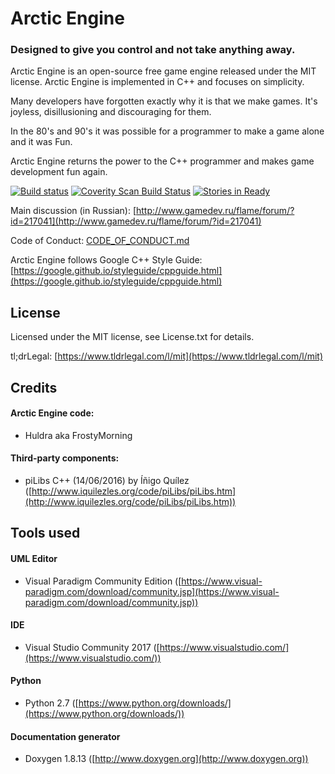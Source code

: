 # Arctic Engine

### Designed to give you control and not take anything away.

Arctic Engine is an open-source free game engine released under the MIT license. Arctic Engine is implemented in C++ and focuses on simplicity.

Many developers have forgotten exactly why it is that we make games. It's joyless, disillusioning and discouraging for them.

In the 80's and 90's it was possible for a programmer to make a game alone and it was Fun.

Arctic Engine returns the power to the C++ programmer and makes game development fun again.

[![Build status](https://ci.appveyor.com/api/projects/status/jm2ahfwc8py7cwpl?svg=true)](https://ci.appveyor.com/project/FrostyMorning/arctic) [![Coverity Scan Build Status](https://scan.coverity.com/projects/12997/badge.svg)](https://scan.coverity.com/projects/frostymorning-arctic) [![Stories in Ready](https://badge.waffle.io/FrostyMorning/arctic.png?label=ready&title=Ready)](https://waffle.io/FrostyMorning/arctic?utm_source=badge)

Main discussion (in Russian): [http://www.gamedev.ru/flame/forum/?id=217041](http://www.gamedev.ru/flame/forum/?id=217041)

Code of Conduct: [CODE_OF_CONDUCT.md](CODE_OF_CONDUCT.md)

Arctic Engine follows Google C++ Style Guide: [https://google.github.io/styleguide/cppguide.html](https://google.github.io/styleguide/cppguide.html)

## License
Licensed under the MIT license, see License.txt for details.

tl;drLegal: [https://www.tldrlegal.com/l/mit](https://www.tldrlegal.com/l/mit)

## Credits

#### Arctic Engine code:

* Huldra aka FrostyMorning

#### Third-party components:

* piLibs C++ (14/06/2016) by Íñigo Quílez ([http://www.iquilezles.org/code/piLibs/piLibs.htm](http://www.iquilezles.org/code/piLibs/piLibs.htm))

## Tools used

#### UML Editor

* Visual Paradigm Community Edition ([https://www.visual-paradigm.com/download/community.jsp](https://www.visual-paradigm.com/download/community.jsp))

#### IDE

* Visual Studio Community 2017
([https://www.visualstudio.com/](https://www.visualstudio.com/))

#### Python

* Python 2.7 ([https://www.python.org/downloads/](https://www.python.org/downloads/))

#### Documentation generator

* Doxygen 1.8.13 ([http://www.doxygen.org](http://www.doxygen.org))
